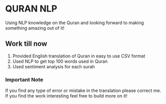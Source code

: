 # QURAN NLP

Using NLP knowledge on the Quran and looking forward to making something amazing out of it!

## Work till now

1. Provided English translation of Quran in easy to use CSV format
2. Used NLP to get top 100 words used in Quran
3. Used sentiment analysis for each surah

### Important Note

If you find any type of error or mistake in the translation please correct me. If you find the work interesting feel free to build more on it!
